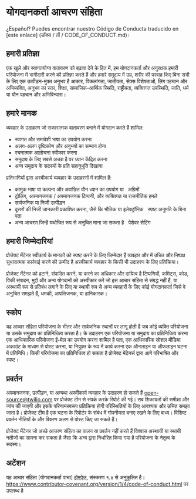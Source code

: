 # योगदानकर्ता आचरण संहिता

¿Español? Puedes encontrar nuestro Código de Conducta traducido en [este enlace] (डॉक्स / तों / CODE_OF_CONDUCT.md)।

## हमारी प्रतिज्ञा

एक खुले और स्वागतयोग्य वातावरण को बढ़ावा देने के हित में, हम
योगदानकर्ता और अनुरक्षक हमारी परियोजना में भागीदारी करने की प्रतिज्ञा करते हैं और
हमारे समुदाय में उम्र, शरीर की परवाह किए बिना सभी के लिए एक उत्पीड़न-मुक्त अनुभव है
आकार, विकलांगता, जातीयता, सेक्स विशेषताओं, लिंग पहचान और अभिव्यक्ति,
अनुभव का स्तर, शिक्षा, सामाजिक-आर्थिक स्थिति, राष्ट्रीयता, व्यक्तिगत
उपस्थिति, जाति, धर्म या यौन पहचान और अभिविन्यास।

## हमारे मानक

व्यवहार के उदाहरण जो सकारात्मक वातावरण बनाने में योगदान करते हैं
शामिल:

- स्वागत और समावेशी भाषा का उपयोग करना
- अलग-अलग दृष्टिकोण और अनुभवों का सम्मान होना
- रचनात्मक आलोचना स्वीकार करना
- समुदाय के लिए सबसे अच्छा है पर ध्यान केंद्रित करना
- अन्य समुदाय के सदस्यों के प्रति सहानुभूति दिखाना

प्रतिभागियों द्वारा अस्वीकार्य व्यवहार के उदाहरणों में शामिल हैं:

- कामुक भाषा या कल्पना और अवांछित यौन ध्यान का उपयोग या
  अग्रिमों
- ट्रोलिंग, अपमानजनक / अपमानजनक टिप्पणी, और व्यक्तिगत या राजनीतिक हमले
- सार्वजनिक या निजी उत्पीड़न
- दूसरों की निजी जानकारी प्रकाशित करना, जैसे कि भौतिक या इलेक्ट्रॉनिक
  स्पष्ट अनुमति के बिना पता
- अन्य आचरण जिन्हें यथोचित रूप से अनुचित माना जा सकता है
  पेशेवर सेटिंग

## हमारी जिम्मेदारियां

प्रोजेक्ट मेंटेनर स्वीकार्य के मानकों को स्पष्ट करने के लिए जिम्मेदार हैं
व्यवहार और में उचित और निष्पक्ष सुधारात्मक कार्रवाई करने की उम्मीद है
अस्वीकार्य व्यवहार के किसी भी उदाहरण के लिए प्रतिक्रिया।

प्रोजेक्ट मेंटेनर को हटाने, संपादित करने, या करने का अधिकार और दायित्व है
टिप्पणियों, कमिट्स, कोड, विकी संपादन, मुद्दों और अन्य योगदानों को अस्वीकार करें
जो इस आचार संहिता से संबद्ध नहीं हैं, या अस्थायी रूप से प्रतिबंध लगाने के लिए या
स्थायी रूप से अन्य व्यवहारों के लिए कोई योगदानकर्ता जिसे वे अनुचित समझते हैं,
धमकी, आपत्तिजनक, या हानिकारक।

## स्कोप

यह आचार संहिता परियोजना के भीतर और सार्वजनिक स्थानों पर लागू होती है
जब कोई व्यक्ति परियोजना या उसके समुदाय का प्रतिनिधित्व करता है। के उदाहरण
एक परियोजना या समुदाय का प्रतिनिधित्व करना एक आधिकारिक परियोजना ई-मेल का उपयोग करना शामिल है
पता, एक आधिकारिक सोशल मीडिया अकाउंट के माध्यम से पोस्ट करना, या नियुक्त के रूप में कार्य करना
एक ऑनलाइन या ऑफलाइन घटना में प्रतिनिधि। किसी परियोजना का प्रतिनिधित्व हो सकता है
प्रोजेक्ट मेंटेनर्स द्वारा आगे परिभाषित और स्पष्ट।

## प्रवर्तन

अपमानजनक, उत्पीड़न, या अन्यथा अस्वीकार्य व्यवहार के उदाहरण हो सकते हैं
open-source@twilio.com पर प्रोजेक्ट टीम से संपर्क करके रिपोर्ट की गई। सब
शिकायतों की समीक्षा और जांच की जाएगी और इसके परिणामस्वरूप प्रतिक्रिया होगी
परिस्थितियों के लिए आवश्यक और उचित समझा जाता है। प्रोजेक्ट टीम है
एक घटना के रिपोर्टर के संबंध में गोपनीयता बनाए रखने के लिए बाध्य।
विशिष्ट प्रवर्तन नीतियों के और विवरण अलग से पोस्ट किए जा सकते हैं।

प्रोजेक्ट मेंटेनर जो अच्छे आचरण संहिता का पालन या प्रवर्तन नहीं करते हैं
विश्वास अस्थायी या स्थायी नतीजों का सामना कर सकता है जैसा कि अन्य द्वारा निर्धारित किया गया है
परियोजना के नेतृत्व के सदस्य।

## अटेंशन

यह आचार संहिता [योगदानकर्ता वाचा] [होमपेज], संस्करण १.४ से अनुकूलित है।
https://www.contributor-covenant.org/version/1/4/code-of-conduct.html पर उपलब्ध है

[होमपेज]: https://www.contributor-covenant.org
